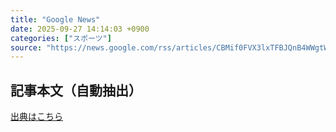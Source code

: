 ```yaml
---
title: "Google News"
date: 2025-09-27 14:14:03 +0900
categories: ["スポーツ"]
source: "https://news.google.com/rss/articles/CBMif0FVX3lxTFBJQnB4WWgtWDdxQnRoME93amh5Zi1HdndYOWc5ckUwNFQ1cE5Tcjc2LXUtZ3VqQUhCalJJXzR1Qk1tZkZpQ2pmOXhfZEtRLXZVRkVrUmFrNFFLS2pXaTdOQkRNSDlVaWdfZnFqd3Bua1VXRzdKM09rWGQzVEEwSVU?oc=5"
---
```


## 記事本文（自動抽出）
<body class="y0K44d EA71Tc" id="readabilityBody"></body>

[出典はこちら](https://news.google.com/rss/articles/CBMif0FVX3lxTFBJQnB4WWgtWDdxQnRoME93amh5Zi1HdndYOWc5ckUwNFQ1cE5Tcjc2LXUtZ3VqQUhCalJJXzR1Qk1tZkZpQ2pmOXhfZEtRLXZVRkVrUmFrNFFLS2pXaTdOQkRNSDlVaWdfZnFqd3Bua1VXRzdKM09rWGQzVEEwSVU?oc=5)
